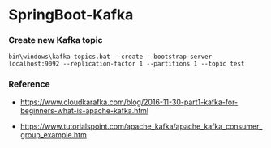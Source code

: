 # SpringBoot-Kafka

### Create new Kafka topic

    bin\windows\kafka-topics.bat --create --bootstrap-server localhost:9092 --replication-factor 1 --partitions 1 --topic test

### Reference

- https://www.cloudkarafka.com/blog/2016-11-30-part1-kafka-for-beginners-what-is-apache-kafka.html

- https://www.tutorialspoint.com/apache_kafka/apache_kafka_consumer_group_example.htm
